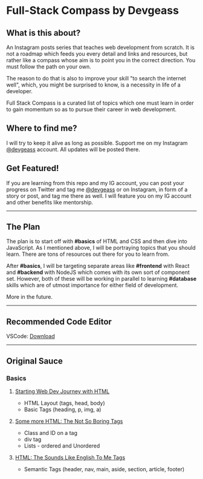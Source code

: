 # Full-Stack Compass by Devgeass

## What is this about?

An Instagram posts series that teaches web development from scratch. It is not a roadmap which feeds you every detail and links and resources, but rather like a compass whose aim is to point you in the correct direction. You must follow the path on your own. 

The reason to do that is also to improve your skill "to search the internet well", which, you might be surprised to know, is a necessity in life of a developer. 

Full Stack Compass is a curated list of topics which one must learn in order to gain momentum so as to pursue their career in web development. 

## Where to find me?

I will try to keep it alive as long as possible. Support me on my Instagram [@devgeass](https://www.instagram.com/devgeass) account. All updates will be posted there. 

## Get Featured!   
  
If you are learning from this repo and my IG account, you can post your progress on Twitter and tag me [@devgeass](https://www.twitter.com/devgeass) or on Instagram, in form of a story or post, and tag me there as well. I will feature you on my IG account and other benefits like mentorship.

---

## The Plan

The plan is to start off with **#basics** of HTML and CSS and then dive into JavaScript. As I mentioned above, I will be portraying topics that you should learn. There are tons of resources out there for you to learn from.

After **#basics**, I will be targeting separate areas like **#frontend** with React and **#backend** with NodeJS which comes with its own sort of component set. However, both of these will be working in parallel to learning **#database** skills which are of utmost importance for either field of development.

More in the future.

---

## Recommended Code Editor

VSCode: [Download](https://code.visualstudio.com/Download)

---

## Original Sauce

### Basics

1. [Starting Web Dev Journey with HTML](https://www.instagram.com/p/CeG0UNLpa_E/)
    + HTML Layout (tags, head, body)
    + Basic Tags (heading, p, img, a)

2. [Some more HTML: The Not So Boring Tags](https://www.instagram.com/p/CeMEd76tVOe/)
    + Class and ID on a tag
    + div tag
    + Lists - ordered and Unordered

3. [HTML: The Sounds Like English To Me Tags](https://www.instagram.com/p/CeRM5KWK3jg/)
    + Semantic Tags (header, nav, main, aside, section, article, footer)
